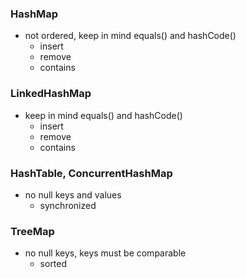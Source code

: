 ### HashMap
- not ordered, keep in mind equals() and hashCode() 
    + insert
    + remove
    + contains


### LinkedHashMap
- keep in mind equals() and hashCode()
    + insert
    + remove
    + contains


### HashTable, ConcurrentHashMap
- no null keys and values
    + synchronized


### TreeMap
- no null keys, keys must be comparable
    + sorted